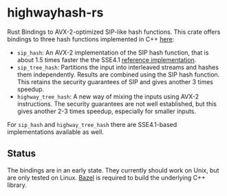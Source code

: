 # highwayhash-rs

Rust Bindings to AVX-2-optimized SIP-like hash functions. This crate offers
bindings to three hash functions implemented in C++
[here](https://github.com/google/highwayhash):

- `sip_hash`: An AVX-2 implementation of the SIP hash function, that is about
  1.5 times faster the the SSE4.1 [reference
  implementation](https://github.com/floodyberry/supercop/blob/master/crypto_auth/siphash24/sse41/siphash.c).
- `sip_tree_hash`: Partitions the input into interleaved streams and hashes them
  independently. Results are combined using the SIP hash function. This retains
  the security guarantees of SIP and gives another 3 times speedup.
- `highway_tree_hash`: A new way of mixing the inputs using AVX-2 instructions.
  The security guarantees are not well established, but this gives another 2-3
  times speedup, especially for smaller inputs.

For `sip_hash` and `highway_tree_hash` there are SSE4.1-based implementations
available as well.

## Status

The bindings are in an early state. They currently should work on Unix, but are
only tested on Linux.  [Bazel](http://bazel.io) is required to build the
underlying C++ library.
